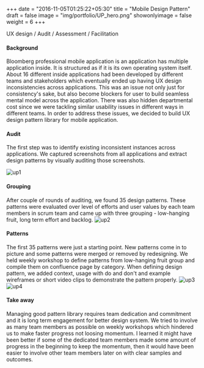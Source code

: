 +++
date = "2016-11-05T01:25:22+05:30"
title = "Mobile Design Pattern"
draft = false
image = "img/portfolio/UP_hero.png"
showonlyimage = false
weight = 6
+++

UX design / Audit / Assessment / Facilitation
<!--more-->

#### Background
Bloomberg professional mobile application is an application has multiple application inside. It is structured as if it is its own operating system itself. About 16 different inside applications had been developed by different teams and stakeholders which eventually ended up having UX design inconsistencies across applications. This was an issue not only just for consistency's sake, but also become blockers for user to build seamless mental model across the application. There was also hidden departmental cost since we were tackling similar usability issues in different ways in different teams. In order to address these issues, we decided to build UX design pattern library for mobile application.

#### Audit
The first step was to identify existing inconsistent instances across applications. We captured screenshots from all applications and extract design patterns by visually auditing those screenshots.

![up1][1]

#### Grouping
After couple of rounds of auditing, we found 35 design patterns. These patterns were evaluated over level of efforts and user values by each team members in scrum team and came up with three grouping - low-hanging fruit, long term effort and backlog.
![up2][2]

#### Patterns
The first 35 patterns were just a starting point. New patterns come in to picture and some patterns were merged or removed by redesigning. We held weekly workshop to define patterns from low-hanging fruit group and compile them on confluence page by category. When defining design pattern, we added context, usage with do and don't and example wireframes or short video clips to demonstrate the pattern properly.
![up3][3]
![up4][4]

#### Take away
Managing good pattern library requires team dedication and commitment and it is long term engagement for better design system. We tried to involve as many team members as possible on weekly workshops which hindered us to make faster progress not loosing momentum. I learned it might have been better if some of the dedicated team members made some amount of progress in the beginning to keep the momentum, then it would have been easier to involve other team members later on with clear samples and outcomes.

[1]: /img/portfolio/UP1.png
[2]: /img/portfolio/UP2.png
[3]: /img/portfolio/UP3.png
[4]: /img/portfolio/UP4.png


